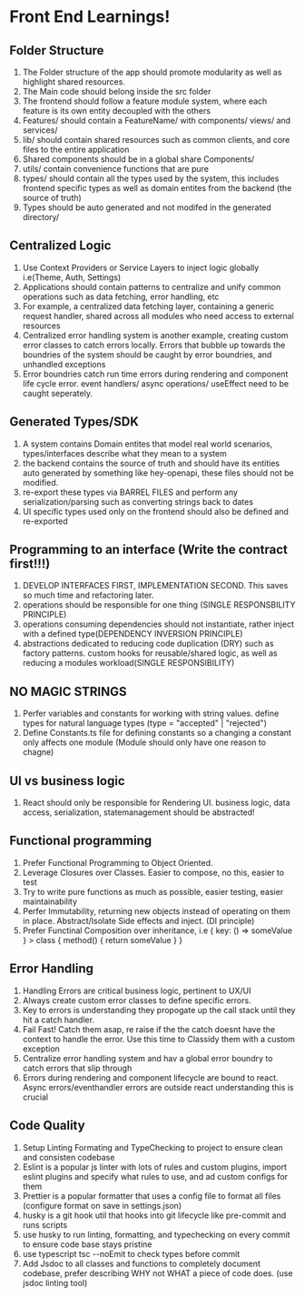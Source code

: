 # Front End Learnings!

## Folder Structure

1. The Folder structure of the app should promote modularity as well as highlight shared resources.
2. The Main code should belong inside the src folder
3. The frontend should follow a feature module system, where each feature is its own entity decoupled with the others
4. Features/ should contain a FeatureName/ with components/ views/ and services/
5. lib/ should contain shared resources such as common clients, and core files to the entire application
6. Shared components should be in a global share Components/
7. utils/ contain convenience functions that are pure
8. types/ should contain all the types used by the system, this includes frontend specific types as well as domain entites from the backend (the source of truth)
9. Types should be auto generated and not modifed in the generated directory/

## Centralized Logic

1. Use Context Providers or Service Layers to inject logic globally i.e(Theme, Auth, Settings)
2. Applications should contain patterns to centralize and unify common operations such as data fetching, error handling, etc
3. For example, a centralized data fetching layer, containing a generic request handler, shared across all modules who need access to external resources
4. Centralized error handling system is another example, creating custom error classes to catch errors locally. Errors that bubble up towards the boundries of the system should be caught by error boundries, and unhandled exceptions
5. Error boundries catch run time errors during rendering and component life cycle error. event handlers/ async operations/ useEffect need to be caught seperately.

## Generated Types/SDK

1. A system contains Domain entites that model real world scenarios, types/interfaces describe what they mean to a system
2. the backend contains the source of truth and should have its entities auto generated by something like hey-openapi, these files should not be modified.
3. re-export these types via BARREL FILES and perform any serialization/parsing such as converting strings back to dates
4. UI specific types used only on the frontend should also be defined and re-exported

## Programming to an interface (Write the contract first!!!)

1. DEVELOP INTERFACES FIRST, IMPLEMENTATION SECOND. This saves so much time and refactoring later.
2. operations should be responsible for one thing (SINGLE RESPONSBILITY PRINCIPLE)
3. operations consuming dependencies should not instantiate, rather inject with a defined type(DEPENDENCY INVERSION PRINCIPLE)
4. abstractions dedicated to reducing code duplication (DRY) such as factory patterns. custom hooks for reusable/shared logic, as well as reducing a modules workload(SINGLE RESPONSIBILITY)

## NO MAGIC STRINGS

1. Perfer variables and constants for working with string values. define types for natural language types (type = "accepted" | "rejected")
2. Define Constants.ts file for defining constants so a changing a constant only affects one module (Module should only have one reason to chagne)

## UI vs business logic

1. React should only be responsible for Rendering UI. business logic, data access, serialization, statemanagement should be abstracted!

## Functional programming

1. Prefer Functional Programming to Object Oriented.
2. Leverage Closures over Classes. Easier to compose, no this, easier to test
3. Try to write pure functions as much as possible, easier testing, easier maintainability
4. Perfer Immutability, returning new objects instead of operating on them in place. Abstract/Isolate Side effects and inject. (DI principle)
5. Prefer Functinal Composition over inheritance, i.e { key: () => someValue } > class { method() { return someValue } }

## Error Handling

1. Handling Errors are critical business logic, pertinent to UX/UI
2. Always create custom error classes to define specific errors.
3. Key to errors is understanding they propogate up the call stack until they hit a catch handler.
4. Fail Fast! Catch them asap, re raise if the the catch doesnt have the context to handle the error. Use this time to Classidy them with a custom exception
5. Centralize error handling system and hav a global error boundry to catch errors that slip through
6. Errors during rendering and component lifecycle are bound to react. Async errors/eventhandler errors are outside react understanding this is crucial

## Code Quality

1. Setup Linting Formating and TypeChecking to project to ensure clean and consisten codebase
2. Eslint is a popular js linter with lots of rules and custom plugins, import eslint plugins and specify what rules to use, and ad custom configs for them
3. Prettier is a popular formatter that uses a config file to format all files (configure format on save in settings.json)
4. husky is a git hook util that hooks into git lifecycle like pre-commit and runs scripts
5. use husky to run linting, formatting, and typechecking on every commit to ensure code base stays pristine
6. use typescript tsc --noEmit to check types before commit
7. Add Jsdoc to all classes and functions to completely document codebase, prefer describing WHY not WHAT a piece of code does. (use jsdoc linting tool)
